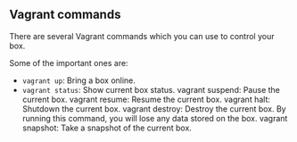 ## Vagrant commands
There are several Vagrant commands which you can use to control your box.

Some of the important ones are:

* ```vagrant up```: Bring a box online.
* ```vagrant status```: Show current box status.
vagrant suspend: Pause the current box.
vagrant resume: Resume the current box.
vagrant halt: Shutdown the current box.
vagrant destroy: Destroy the current box. By running this command, you will lose any data stored on the box.
vagrant snapshot: Take a snapshot of the current box.
